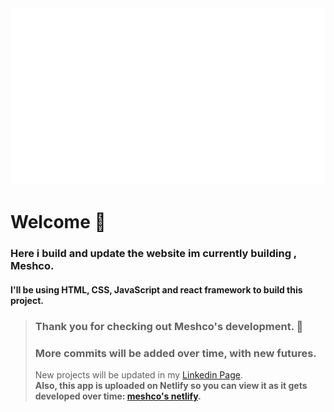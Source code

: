  <img src="public/meshco.svg" width="550px">
 
# Welcome 👋

### Here i build and update the website im currently building , Meshco.
#### I'll be using HTML, CSS, JavaScript and react framework to build this project. <br/>
> ### Thank you for checking out Meshco's development. 🙏<br/>
> ### More commits will be added over time, with new futures.  <br/>
> New projects will be updated in my [Linkedin Page](https://www.linkedin.com/in/faraz-sharif-699464277). <br/>
**Also, this app is uploaded on Netlify so you can view it as it gets developed over time: [meshco's netlify](https://meshco.netlify.app).**

